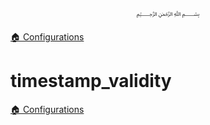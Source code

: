 <p align=center>
   ﷽
</p>

[🏠 Configurations](/docs/CONFIGURATION.md)

# timestamp_validity


[🏠 Configurations](/docs/CONFIGURATION.md)

